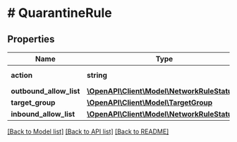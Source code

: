# # QuarantineRule

## Properties

Name | Type | Description | Notes
------------ | ------------- | ------------- | -------------
**action** | **string** | Type of action. | [optional]
**outbound_allow_list** | [**\OpenAPI\Client\Model\NetworkRuleStatus[]**](NetworkRuleStatus.md) |  | [optional]
**target_group** | [**\OpenAPI\Client\Model\TargetGroup**](TargetGroup.md) |  | [optional]
**inbound_allow_list** | [**\OpenAPI\Client\Model\NetworkRuleStatus[]**](NetworkRuleStatus.md) |  | [optional]

[[Back to Model list]](../../README.md#models) [[Back to API list]](../../README.md#endpoints) [[Back to README]](../../README.md)
